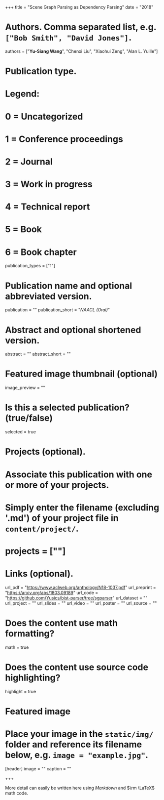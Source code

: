 +++
title = "Scene Graph Parsing as Dependency Parsing"
date = "2018"

# Authors. Comma separated list, e.g. `["Bob Smith", "David Jones"]`.
authors = ["**Yu-Siang Wang**", "Chenxi Liu", "Xiaohui Zeng", "Alan L. Yuille"]

# Publication type.
# Legend:
# 0 = Uncategorized
# 1 = Conference proceedings
# 2 = Journal
# 3 = Work in progress
# 4 = Technical report
# 5 = Book
# 6 = Book chapter
publication_types = ["1"]

# Publication name and optional abbreviated version.
publication = ""
publication_short = "*NAACL (Oral)*"

# Abstract and optional shortened version.
abstract = ""
abstract_short = ""

# Featured image thumbnail (optional)
image_preview = ""

# Is this a selected publication? (true/false)
selected = true

# Projects (optional).
#   Associate this publication with one or more of your projects.
#   Simply enter the filename (excluding '.md') of your project file in `content/project/`.
#   projects = [""]

# Links (optional).
url_pdf = "https://www.aclweb.org/anthology/N18-1037.pdf"
url_preprint = "https://arxiv.org/abs/1803.09189"
url_code = "https://github.com/Yusics/bist-parser/tree/sgparser"
url_dataset = ""
url_project = ""
url_slides = ""
url_video = ""
url_poster = ""
url_source = ""

# Does the content use math formatting?
math = true

# Does the content use source code highlighting?
highlight = true

# Featured image
# Place your image in the `static/img/` folder and reference its filename below, e.g. `image = "example.jpg"`.
[header]
image = ""
caption = ""

+++

More detail can easily be written here using *Markdown* and $\rm \LaTeX$ math code.
